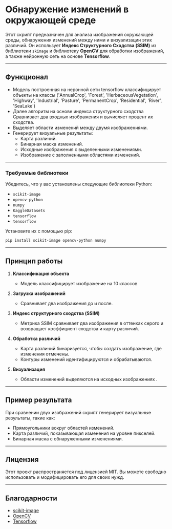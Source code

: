 # Обнаружение изменений в окружающей среде

Этот скрипт предназначен для анализа изображений окружающей среды, обнаружения изменений между ними и визуализации этих различий. Он использует **Индекс Структурного Сходства (SSIM)** из библиотеки `skimage` и библиотеку **OpenCV** для обработки изображений, а также нейронную сеть на основе **Tensorflow**.

---

## Функционал

- Модель построенная на неронной сети tensorflow классифицирует объекты на классы ('AnnualCrop', 'Forest', 'HerbaceousVegetation', 'Highway', 'Industrial', 'Pasture', 'PermanentCrop', 'Residential', 'River', 'SeaLake')
- Далее алгоритм на основе индекса структурного сходства Сравнивает два входных изображения и вычисляет процент их сходства.
- Выделяет области изменений между двумя изображениями.
- Генерирует визуальные результаты:
  - Карта различий.
  - Бинарная маска изменений.
  - Исходные изображения с выделенными изменениями.
  - Изображение с заполненными областями изменений.

---


### Требуемые библиотеки

Убедитесь, что у вас установлены следующие библиотеки Python:

- `scikit-image`
- `opencv-python`
- `numpy`
- `KaggleDatasets`
- `tensorflow`
- `tensorflow`

Установите их с помощью pip:

```bash
pip install scikit-image opencv-python numpy
```

---

## Принцип работы
1. **Классификация объекта**
   - Модель классифицирует изображение на 10 классов
    
2. **Загрузка изображений**
   - Сравнивает два изображения до и после.

3. **Индекс структурного сходства (SSIM)**
   - Метрика SSIM сравнивает два изображения в оттенках серого и возвращает коэффициент сходства и карту различий.

4. **Обработка различий**
   - Карта различий бинаризуется, чтобы создать изображение, где изменения отмечены.
   - Контуры изменений идентифицируются и обрабатываются.

5. **Визуализация**
   - Области изменений выделяются на исходных изображениях .

---

## Пример результата

При сравнении двух изображений скрипт генерирует визуальные результаты, такие как:

- Прямоугольники вокруг областей изменений.
- Карта различий, показывающая изменения на уровне пикселей.
- Бинарная маска с обнаруженными изменениями.

---


## Лицензия

Этот проект распространяется под лицензией MIT. Вы можете свободно использовать и модифицировать его для своих нужд.

---

## Благодарности

- [scikit-image](https://scikit-image.org/)
- [OpenCV](https://opencv.org/)
- [Tensorflow](https://www.tensorflow.org/?hl=ru)
